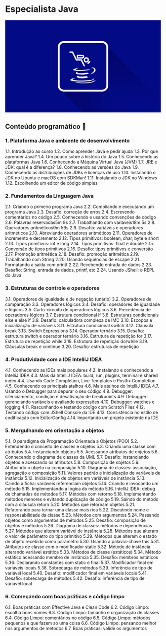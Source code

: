 # Especialista Java

<p  align="center">
	 <img alt="Proffy" src=".github/especialista-java.png"/>  
</p>

## Conteúdo programático 📖

### 1. Plataforma Java e ambiente de desenvolvimento

1.1. Introdução ao curso
1.2. Como aprender Java e pedir ajuda
1.3. Por que aprender Java?
1.4. Um pouco sobre a história do Java
1.5. Conhecendo as plataformas Java
1.6. Conhecendo a Máquina Virtual Java (JVM)
1.7. JRE e JDK: qual é a diferença?
1.8. Conhecendo as versões do Java
1.9. Conhecendo as distribuições de JDKs e licenças de uso
1.10. Instalando o JDK no Ubuntu e macOS com SDKMan!
1.11. Instalando o JDK no Windows
1.12. Escolhendo um editor de código simples

### 2. Fundamentos da Linguagem Java

2.1. Criando o primeiro programa Java
2.2. Compilando e executando um programa Java
2.3. Desafio: correção de erros
2.4. Escrevendo comentários no código
2.5. Conhecendo e usando convenções de código
2.6. Palavras reservadas5m 9s
2.7. Trabalhando com variáveis18m 5s
2.8. Operadores aritméticos9m 59s
2.9. Desafio: variáveis e operadores aritméticos
2.10. Abreviando operadores aritméticos
2.11. Operadores de incremento e decremento
2.12. Tipos primitivos: boolean, char, byte e short
2.13. Tipos primitivos: int e long
2.14. Tipos primitivos: float e double
2.15. Conversão de tipos primitivos
2.16. Desafio: tipos primitivos e conversão
2.17. Promoção aritmética
2.18. Desafio: promoção aritmética
2.19. Trabalhando com String
2.20. Usando sequências de escape
2.21. Formatando a saída com printf
2.22. Recebendo entrada de dados
2.23. Desafio: String, entrada de dados, printf, etc
2.24. Usando JShell: o REPL do Java

### 3. Estruturas de controle e operadores

3.1. Operadores de igualdade e de negação (unário)
3.2. Operadores de comparação
3.3. Operadores lógicos
3.4. Desafio: operadores de igualdade e lógicos
3.5. Curto-circuito de operadores lógicos
3.6. Precedência de operadores lógicos
3.7. Estrutura condicional if
3.8. Estruturas condicionais else e else if
3.9. Desafio: calculadora complexa de IMC
3.10. Escopos e inicialização de variáveis
3.11. Estrutura condicional switch
3.12. Cláusula break
3.13. Switch Expressions
3.14. Operador ternário
3.15. Desafio: estrutura switch e operador ternário
3.16. Estrutura de repetição for
3.17. Estrutura de repetição while
3.18. Estrutura de repetição do/while
3.19. Cláusulas break e continue
3.20. Desafio: estruturas de repetição

### 4. Produtividade com a IDE IntelliJ IDEA

4.1. Conhecendo as IDEs mais populares
4.2. Instalando e conhecendo a IntelliJ IDEA
4.3. Mais da IntelliJ IDEA: build, run, plugins, terminal e shared index
4.4. Usando Code Completion, Live Templates e Postfix Completion
4.5. Conhecendo os principais atalhos
4.6. Mais atalhos do IntelliJ IDEA
4.7. Usando o Debugger para depurar o seu código
4.8. Debugger: silenciamento, condição e desativação de breakpoints
4.9. Debugger: gerenciando variáveis e avaliando expressões
4.10. Debugger: watches e logging
4.11. Rascunhando e testando código com Scratch Files
4.12. Testando código com JShell Console da IDE
4.13. Consistência no estilo de codificação com EditorConfig
4.14. Importando um projeto existente na IDE

### 5. Mergulhando em orientação a objetos

5.1. O paradigma da Programação Orientada a Objetos (POO)
5.2. Entendendo o conceito de classes e objetos
5.3. Criando uma classe com atributos
5.4. Instanciando objetos
5.5. Acessando atributos de objetos
5.6. Conhecendo o diagrama de classes da UML
5.7. Desafio: instanciando objetos e acessando os atributos
5.8. Composição de objetos
5.9. Atribuindo o objeto na composição
5.10. Diagrama de classes: associação, agregação e composição
5.11. Valores padrão e inicialização de variáveis de instância
5.12. Inicialização de objetos em variáveis de instância
5.13. Caindo a ficha: variáveis referenciam objetos
5.14. Criando e invocando um método
5.15. Implementando a lógica do método
5.16. IntelliJ IDEA: debug de chamadas de métodos
5.17. Métodos com retorno
5.18. Implementando métodos menores e evitando duplicação de código
5.19. Saindo do método com a cláusula return
5.20. Métodos que retornam objetos
5.21. Refatorando para tornar uma classe mais rica
5.22. Discutindo nome e responsabilidade da classe
5.23. Métodos com argumentos
5.24. Passando objetos como argumentos de métodos
5.25. Desafio: composição de objetos e métodos
5.26. Diagrama de classes: métodos e dependências
5.27. Métodos que alteram variável de instância
5.28. Métodos que alteram o valor de parâmetro do tipo primitivo
5.29. Métodos que alteram o estado de objeto recebido como parâmetro
5.30. Usando a palavra-chave this
5.31. Atributos de classe com o modificador static
5.32. Método de instância alterando variável estática
5.33. Métodos de classe (estáticos)
5.34. Método estático acessando membro de instância
5.35. Desafio: membros estáticos
5.36. Declarando constantes com static e final
5.37. Modificador final em variáveis locais
5.38. Sobrecarga de métodos
5.39. Inferência de tipo de variável local
5.40. Desafio: modificador final em variáveis locais
5.41. Desafio: sobrecarga de métodos
5.42. Desafio: inferência de tipo de variável local

### 6. Começando com boas práticas e código limpo

6.1. Boas práticas com Effective Java e Clean Code
6.2. Código Limpo: escolha bons nomes
6.3. Código Limpo: tamanho e organização de classes
6.4. Código Limpo: comentários no código
6.5. Código Limpo: métodos pequenos e que fazem só uma coisa
6.6. Código Limpo: pensando melhor nos argumentos de métodos
6.7. Boas práticas: valide os argumentos